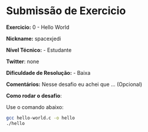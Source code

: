 # Submissão de Exercicio

**Exercicio:** 0 - Hello World

**Nickname:** spacexjedi

**Nível Técnico:** - Estudante

**Twitter**: none

**Dificuldade de Resolução:** - Baixa

**Comentários:** Nesse desafio eu achei que ... (Opcional)

**Como rodar o desafio**: 

Use o comando abaixo: 
```bash
gcc hello-world.c -o hello
./hello
```